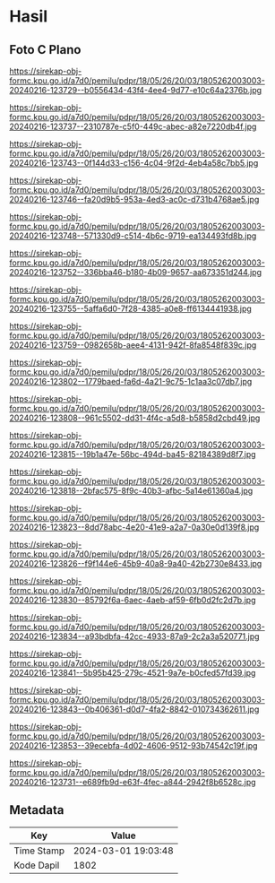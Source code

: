 # Hasil

## Foto C Plano

https://sirekap-obj-formc.kpu.go.id/a7d0/pemilu/pdpr/18/05/26/20/03/1805262003003-20240216-123729--b0556434-43f4-4ee4-9d77-e10c64a2376b.jpg

https://sirekap-obj-formc.kpu.go.id/a7d0/pemilu/pdpr/18/05/26/20/03/1805262003003-20240216-123737--2310787e-c5f0-449c-abec-a82e7220db4f.jpg

https://sirekap-obj-formc.kpu.go.id/a7d0/pemilu/pdpr/18/05/26/20/03/1805262003003-20240216-123743--0f144d33-c156-4c04-9f2d-4eb4a58c7bb5.jpg

https://sirekap-obj-formc.kpu.go.id/a7d0/pemilu/pdpr/18/05/26/20/03/1805262003003-20240216-123746--fa20d9b5-953a-4ed3-ac0c-d731b4768ae5.jpg

https://sirekap-obj-formc.kpu.go.id/a7d0/pemilu/pdpr/18/05/26/20/03/1805262003003-20240216-123748--571330d9-c514-4b6c-9719-ea134493fd8b.jpg

https://sirekap-obj-formc.kpu.go.id/a7d0/pemilu/pdpr/18/05/26/20/03/1805262003003-20240216-123752--336bba46-b180-4b09-9657-aa673351d244.jpg

https://sirekap-obj-formc.kpu.go.id/a7d0/pemilu/pdpr/18/05/26/20/03/1805262003003-20240216-123755--5affa6d0-7f28-4385-a0e8-ff6134441938.jpg

https://sirekap-obj-formc.kpu.go.id/a7d0/pemilu/pdpr/18/05/26/20/03/1805262003003-20240216-123759--0982658b-aee4-4131-942f-8fa8548f839c.jpg

https://sirekap-obj-formc.kpu.go.id/a7d0/pemilu/pdpr/18/05/26/20/03/1805262003003-20240216-123802--1779baed-fa6d-4a21-9c75-1c1aa3c07db7.jpg

https://sirekap-obj-formc.kpu.go.id/a7d0/pemilu/pdpr/18/05/26/20/03/1805262003003-20240216-123808--961c5502-dd31-4f4c-a5d8-b5858d2cbd49.jpg

https://sirekap-obj-formc.kpu.go.id/a7d0/pemilu/pdpr/18/05/26/20/03/1805262003003-20240216-123815--19b1a47e-56bc-494d-ba45-82184389d8f7.jpg

https://sirekap-obj-formc.kpu.go.id/a7d0/pemilu/pdpr/18/05/26/20/03/1805262003003-20240216-123818--2bfac575-8f9c-40b3-afbc-5a14e61360a4.jpg

https://sirekap-obj-formc.kpu.go.id/a7d0/pemilu/pdpr/18/05/26/20/03/1805262003003-20240216-123823--8dd78abc-4e20-41e9-a2a7-0a30e0d139f8.jpg

https://sirekap-obj-formc.kpu.go.id/a7d0/pemilu/pdpr/18/05/26/20/03/1805262003003-20240216-123826--f9f144e6-45b9-40a8-9a40-42b2730e8433.jpg

https://sirekap-obj-formc.kpu.go.id/a7d0/pemilu/pdpr/18/05/26/20/03/1805262003003-20240216-123830--85792f6a-6aec-4aeb-af59-6fb0d2fc2d7b.jpg

https://sirekap-obj-formc.kpu.go.id/a7d0/pemilu/pdpr/18/05/26/20/03/1805262003003-20240216-123834--a93bdbfa-42cc-4933-87a9-2c2a3a520771.jpg

https://sirekap-obj-formc.kpu.go.id/a7d0/pemilu/pdpr/18/05/26/20/03/1805262003003-20240216-123841--5b95b425-279c-4521-9a7e-b0cfed57fd39.jpg

https://sirekap-obj-formc.kpu.go.id/a7d0/pemilu/pdpr/18/05/26/20/03/1805262003003-20240216-123843--0b406361-d0d7-4fa2-8842-010734362611.jpg

https://sirekap-obj-formc.kpu.go.id/a7d0/pemilu/pdpr/18/05/26/20/03/1805262003003-20240216-123853--39ecebfa-4d02-4606-9512-93b74542c19f.jpg

https://sirekap-obj-formc.kpu.go.id/a7d0/pemilu/pdpr/18/05/26/20/03/1805262003003-20240216-123731--e689fb9d-e63f-4fec-a844-2942f8b6528c.jpg


## Metadata

| Key        | Value               |
| ---------- | ------------------- |
| Time Stamp | 2024-03-01 19:03:48 |
| Kode Dapil | 1802                |



